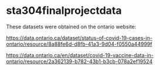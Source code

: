 # sta304finalprojectdata

These datasets were obtained on the ontario website: 

https://data.ontario.ca/dataset/status-of-covid-19-cases-in-ontario/resource/8a88fe6d-d8fb-41a3-9d04-f0550a44999f


https://data.ontario.ca/en/dataset/covid-19-vaccine-data-in-ontario/resource/2a362139-b782-43b1-b3cb-078a2ef19524


